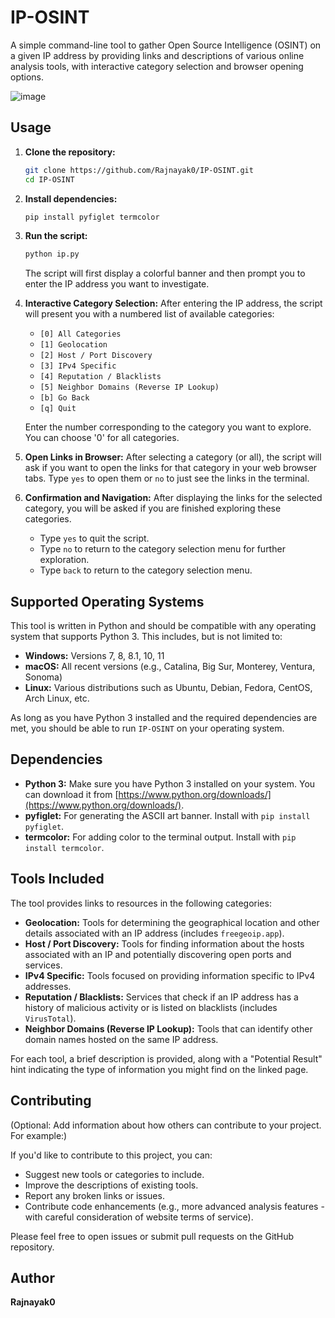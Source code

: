 # IP-OSINT

A simple command-line tool to gather Open Source Intelligence (OSINT) on a given IP address by providing links and descriptions of various online analysis tools, with interactive category selection and browser opening options.

![image](https://github.com/user-attachments/assets/02897520-1f35-42a6-a880-83ce7afb6f7c)




## Usage

1.  **Clone the repository:**
    ```bash
    git clone https://github.com/Rajnayak0/IP-OSINT.git
    cd IP-OSINT
    ```
2.  **Install dependencies:**
    ```bash
    pip install pyfiglet termcolor
    ```
3.  **Run the script:**
    ```bash
    python ip.py
    ```
    The script will first display a colorful banner and then prompt you to enter the IP address you want to investigate.

4.  **Interactive Category Selection:**
    After entering the IP address, the script will present you with a numbered list of available categories:
    * `[0] All Categories`
    * `[1] Geolocation`
    * `[2] Host / Port Discovery`
    * `[3] IPv4 Specific`
    * `[4] Reputation / Blacklists`
    * `[5] Neighbor Domains (Reverse IP Lookup)`
    * `[b] Go Back`
    * `[q] Quit`

    Enter the number corresponding to the category you want to explore. You can choose '0' for all categories.

5.  **Open Links in Browser:**
    After selecting a category (or all), the script will ask if you want to open the links for that category in your web browser tabs. Type `yes` to open them or `no` to just see the links in the terminal.

6.  **Confirmation and Navigation:**
    After displaying the links for the selected category, you will be asked if you are finished exploring these categories.
    * Type `yes` to quit the script.
    * Type `no` to return to the category selection menu for further exploration.
    * Type `back` to return to the category selection menu.

## Supported Operating Systems

This tool is written in Python and should be compatible with any operating system that supports Python 3. This includes, but is not limited to:

* **Windows:** Versions 7, 8, 8.1, 10, 11
* **macOS:** All recent versions (e.g., Catalina, Big Sur, Monterey, Ventura, Sonoma)
* **Linux:** Various distributions such as Ubuntu, Debian, Fedora, CentOS, Arch Linux, etc.

As long as you have Python 3 installed and the required dependencies are met, you should be able to run `IP-OSINT` on your operating system.

## Dependencies

* **Python 3:** Make sure you have Python 3 installed on your system. You can download it from [https://www.python.org/downloads/](https://www.python.org/downloads/).
* **pyfiglet:** For generating the ASCII art banner. Install with `pip install pyfiglet`.
* **termcolor:** For adding color to the terminal output. Install with `pip install termcolor`.

## Tools Included

The tool provides links to resources in the following categories:

* **Geolocation:** Tools for determining the geographical location and other details associated with an IP address (includes `freegeoip.app`).
* **Host / Port Discovery:** Tools for finding information about the hosts associated with an IP and potentially discovering open ports and services.
* **IPv4 Specific:** Tools focused on providing information specific to IPv4 addresses.
* **Reputation / Blacklists:** Services that check if an IP address has a history of malicious activity or is listed on blacklists (includes `VirusTotal`).
* **Neighbor Domains (Reverse IP Lookup):** Tools that can identify other domain names hosted on the same IP address.

For each tool, a brief description is provided, along with a "Potential Result" hint indicating the type of information you might find on the linked page.

## Contributing

(Optional: Add information about how others can contribute to your project. For example:)

If you'd like to contribute to this project, you can:

* Suggest new tools or categories to include.
* Improve the descriptions of existing tools.
* Report any broken links or issues.
* Contribute code enhancements (e.g., more advanced analysis features - with careful consideration of website terms of service).

Please feel free to open issues or submit pull requests on the GitHub repository.

## Author

**Rajnayak0**
